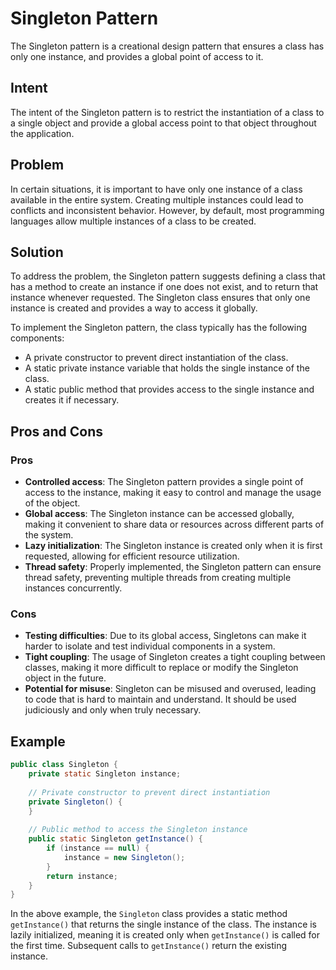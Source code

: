 # Singleton Pattern

The Singleton pattern is a creational design pattern that ensures a class has only one instance, and provides a global point of access to it.

## Intent
The intent of the Singleton pattern is to restrict the instantiation of a class to a single object and provide a global access point to that object throughout the application.

## Problem
In certain situations, it is important to have only one instance of a class available in the entire system. Creating multiple instances could lead to conflicts and inconsistent behavior. However, by default, most programming languages allow multiple instances of a class to be created. 

## Solution
To address the problem, the Singleton pattern suggests defining a class that has a method to create an instance if one does not exist, and to return that instance whenever requested. The Singleton class ensures that only one instance is created and provides a way to access it globally.

To implement the Singleton pattern, the class typically has the following components:
- A private constructor to prevent direct instantiation of the class.
- A static private instance variable that holds the single instance of the class.
- A static public method that provides access to the single instance and creates it if necessary.

## Pros and Cons

### Pros
- **Controlled access**: The Singleton pattern provides a single point of access to the instance, making it easy to control and manage the usage of the object.
- **Global access**: The Singleton instance can be accessed globally, making it convenient to share data or resources across different parts of the system.
- **Lazy initialization**: The Singleton instance is created only when it is first requested, allowing for efficient resource utilization.
- **Thread safety**: Properly implemented, the Singleton pattern can ensure thread safety, preventing multiple threads from creating multiple instances concurrently.

### Cons
- **Testing difficulties**: Due to its global access, Singletons can make it harder to isolate and test individual components in a system.
- **Tight coupling**: The usage of Singleton creates a tight coupling between classes, making it more difficult to replace or modify the Singleton object in the future.
- **Potential for misuse**: Singleton can be misused and overused, leading to code that is hard to maintain and understand. It should be used judiciously and only when truly necessary.

## Example
```java
public class Singleton {
    private static Singleton instance;
    
    // Private constructor to prevent direct instantiation
    private Singleton() {
    }
    
    // Public method to access the Singleton instance
    public static Singleton getInstance() {
        if (instance == null) {
            instance = new Singleton();
        }
        return instance;
    }
}
```

In the above example, the `Singleton` class provides a static method `getInstance()` that returns the single instance of the class. The instance is lazily initialized, meaning it is created only when `getInstance()` is called for the first time. Subsequent calls to `getInstance()` return the existing instance.